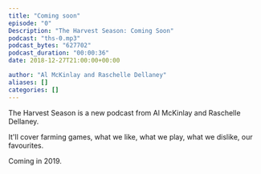 ```yaml
---
title: "Coming soon"
episode: "0"
Description: "The Harvest Season: Coming Soon"
podcast: "ths-0.mp3"
podcast_bytes: "627702"
podcast_duration: "00:00:36"
date: 2018-12-27T21:00:00+00:00

author: "Al McKinlay and Raschelle Dellaney"
aliases: []
categories: []
---
```


The Harvest Season is a new podcast from Al McKinlay and Raschelle Dellaney.

It'll cover farming games, what we like, what we play, what we dislike, our favourites.

Coming in 2019. 